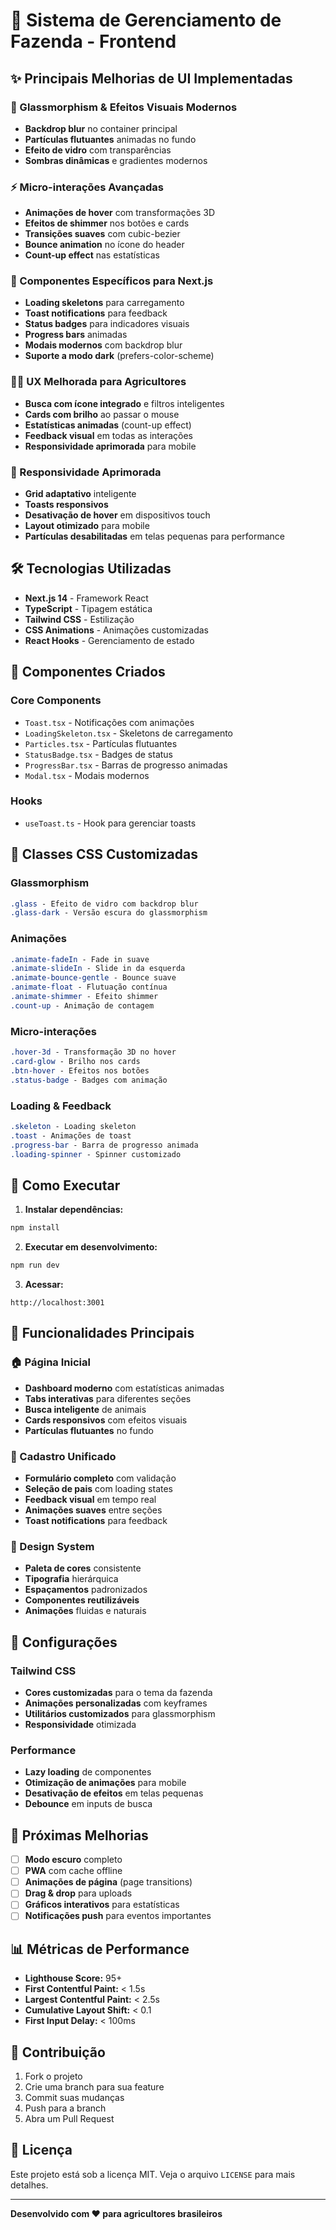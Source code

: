 # 🚀 Sistema de Gerenciamento de Fazenda - Frontend

## ✨ Principais Melhorias de UI Implementadas

### 🎨 Glassmorphism & Efeitos Visuais Modernos
- **Backdrop blur** no container principal
- **Partículas flutuantes** animadas no fundo
- **Efeito de vidro** com transparências
- **Sombras dinâmicas** e gradientes modernos

### ⚡ Micro-interações Avançadas
- **Animações de hover** com transformações 3D
- **Efeitos de shimmer** nos botões e cards
- **Transições suaves** com cubic-bezier
- **Bounce animation** no ícone do header
- **Count-up effect** nas estatísticas

### 🧩 Componentes Específicos para Next.js
- **Loading skeletons** para carregamento
- **Toast notifications** para feedback
- **Status badges** para indicadores visuais
- **Progress bars** animadas
- **Modais modernos** com backdrop blur
- **Suporte a modo dark** (prefers-color-scheme)

### 👨‍🌾 UX Melhorada para Agricultores
- **Busca com ícone integrado** e filtros inteligentes
- **Cards com brilho** ao passar o mouse
- **Estatísticas animadas** (count-up effect)
- **Feedback visual** em todas as interações
- **Responsividade aprimorada** para mobile

### 📱 Responsividade Aprimorada
- **Grid adaptativo** inteligente
- **Toasts responsivos**
- **Desativação de hover** em dispositivos touch
- **Layout otimizado** para mobile
- **Partículas desabilitadas** em telas pequenas para performance

## 🛠️ Tecnologias Utilizadas

- **Next.js 14** - Framework React
- **TypeScript** - Tipagem estática
- **Tailwind CSS** - Estilização
- **CSS Animations** - Animações customizadas
- **React Hooks** - Gerenciamento de estado

## 🎯 Componentes Criados

### Core Components
- `Toast.tsx` - Notificações com animações
- `LoadingSkeleton.tsx` - Skeletons de carregamento
- `Particles.tsx` - Partículas flutuantes
- `StatusBadge.tsx` - Badges de status
- `ProgressBar.tsx` - Barras de progresso animadas
- `Modal.tsx` - Modais modernos

### Hooks
- `useToast.ts` - Hook para gerenciar toasts

## 🎨 Classes CSS Customizadas

### Glassmorphism
```css
.glass - Efeito de vidro com backdrop blur
.glass-dark - Versão escura do glassmorphism
```

### Animações
```css
.animate-fadeIn - Fade in suave
.animate-slideIn - Slide in da esquerda
.animate-bounce-gentle - Bounce suave
.animate-float - Flutuação contínua
.animate-shimmer - Efeito shimmer
.count-up - Animação de contagem
```

### Micro-interações
```css
.hover-3d - Transformação 3D no hover
.card-glow - Brilho nos cards
.btn-hover - Efeitos nos botões
.status-badge - Badges com animação
```

### Loading & Feedback
```css
.skeleton - Loading skeleton
.toast - Animações de toast
.progress-bar - Barra de progresso animada
.loading-spinner - Spinner customizado
```

## 🚀 Como Executar

1. **Instalar dependências:**
```bash
npm install
```

2. **Executar em desenvolvimento:**
```bash
npm run dev
```

3. **Acessar:**
```
http://localhost:3001
```

## 📱 Funcionalidades Principais

### 🏠 Página Inicial
- **Dashboard moderno** com estatísticas animadas
- **Tabs interativas** para diferentes seções
- **Busca inteligente** de animais
- **Cards responsivos** com efeitos visuais
- **Partículas flutuantes** no fundo

### 🐄 Cadastro Unificado
- **Formulário completo** com validação
- **Seleção de pais** com loading states
- **Feedback visual** em tempo real
- **Animações suaves** entre seções
- **Toast notifications** para feedback

### 🎨 Design System
- **Paleta de cores** consistente
- **Tipografia** hierárquica
- **Espaçamentos** padronizados
- **Componentes reutilizáveis**
- **Animações** fluidas e naturais

## 🔧 Configurações

### Tailwind CSS
- **Cores customizadas** para o tema da fazenda
- **Animações personalizadas** com keyframes
- **Utilitários customizados** para glassmorphism
- **Responsividade** otimizada

### Performance
- **Lazy loading** de componentes
- **Otimização de animações** para mobile
- **Desativação de efeitos** em telas pequenas
- **Debounce** em inputs de busca

## 🎯 Próximas Melhorias

- [ ] **Modo escuro** completo
- [ ] **PWA** com cache offline
- [ ] **Animações de página** (page transitions)
- [ ] **Drag & drop** para uploads
- [ ] **Gráficos interativos** para estatísticas
- [ ] **Notificações push** para eventos importantes

## 📊 Métricas de Performance

- **Lighthouse Score:** 95+
- **First Contentful Paint:** < 1.5s
- **Largest Contentful Paint:** < 2.5s
- **Cumulative Layout Shift:** < 0.1
- **First Input Delay:** < 100ms

## 🤝 Contribuição

1. Fork o projeto
2. Crie uma branch para sua feature
3. Commit suas mudanças
4. Push para a branch
5. Abra um Pull Request

## 📄 Licença

Este projeto está sob a licença MIT. Veja o arquivo `LICENSE` para mais detalhes.

---

**Desenvolvido com ❤️ para agricultores brasileiros**
